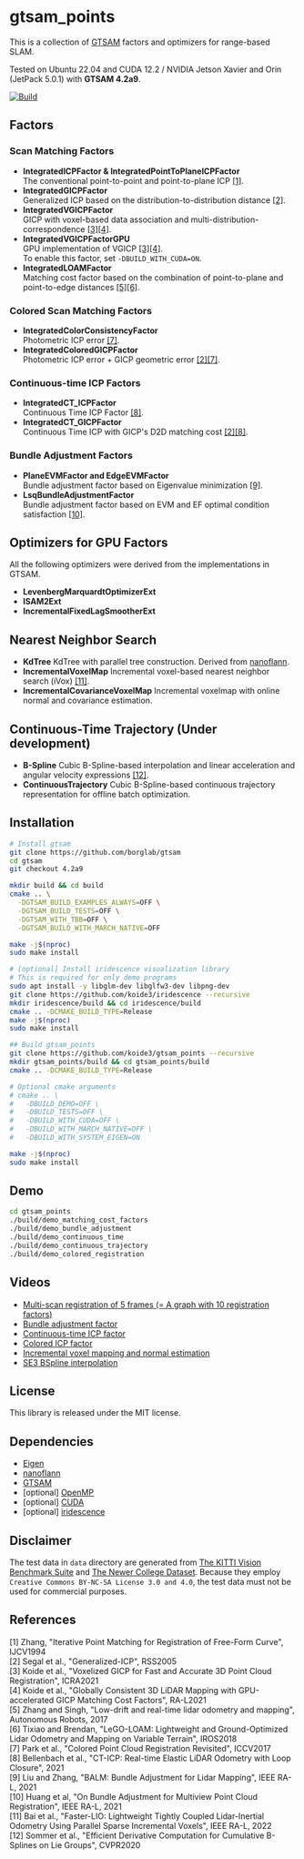 # gtsam_points

This is a collection of [GTSAM](https://gtsam.org/) factors and optimizers for range-based SLAM.

Tested on Ubuntu 22.04 and CUDA 12.2 / NVIDIA Jetson Xavier and Orin (JetPack 5.0.1) with **GTSAM 4.2a9**.

[![Build](https://github.com/koide3/gtsam_points/actions/workflows/build.yml/badge.svg)](https://github.com/koide3/gtsam_points/actions/workflows/build.yml)

## Factors

### Scan Matching Factors

- **IntegratedICPFactor & IntegratedPointToPlaneICPFactor**  
    The conventional point-to-point and point-to-plane ICP [[1]](#ICP).
- **IntegratedGICPFactor**  
    Generalized ICP based on the distribution-to-distribution distance [[2]](#GICP).
- **IntegratedVGICPFactor**  
    GICP with voxel-based data association and multi-distribution-correspondence [[3]](#VGICP1)[[4]](#VGICP2).
- **IntegratedVGICPFactorGPU**  
    GPU implementation of VGICP [[3]](#VGICP1)[[4]](#VGICP2).  
    To enable this factor, set ```-DBUILD_WITH_CUDA=ON```.
- **IntegratedLOAMFactor**  
    Matching cost factor based on the combination of point-to-plane and point-to-edge distances [[5]](#LOAM)[[6]](#LEGO).


### Colored Scan Matching Factors

- **IntegratedColorConsistencyFactor**  
    Photometric ICP error [[7]](#COLORED).
- **IntegratedColoredGICPFactor**  
    Photometric ICP error + GICP geometric error [[2]](#GICP)[[7]](#COLORED).


### Continuous-time ICP Factors

- **IntegratedCT_ICPFactor**  
    Continuous Time ICP Factor [[8]](#CTICP).
- **IntegratedCT_GICPFactor**  
    Continuous Time ICP with GICP's D2D matching cost [[2]](#GICP)[[8]](#CTICP).


### Bundle Adjustment Factors

- **PlaneEVMFactor and EdgeEVMFactor**  
    Bundle adjustment factor based on Eigenvalue minimization [[9]](#BA_EVM).
- **LsqBundleAdjustmentFactor**  
    Bundle adjustment factor based on EVM and EF optimal condition satisfaction [[10]](#BA_LSQ).


## Optimizers for GPU Factors

All the following optimizers were derived from the implementations in GTSAM.

- **LevenbergMarquardtOptimizerExt**
- **ISAM2Ext**
- **IncrementalFixedLagSmootherExt**


## Nearest Neighbor Search
- **KdTree**
    KdTree with parallel tree construction. Derived from [nanoflann](https://github.com/jlblancoc/nanoflann).
- **IncrementalVoxelMap**
    Incremental voxel-based nearest neighbor search (iVox) [[11]](#IVOX).
- **IncrementalCovarianceVoxelMap**
    Incremental voxelmap with online normal and covariance estimation.


## Continuous-Time Trajectory (Under development)
- **B-Spline**
    Cubic B-Spline-based interpolation and linear acceleration and angular velocity expressions [[12]](#BSPLINE_D).
- **ContinuousTrajectory**
    Cubic B-Spline-based continuous trajectory representation for offline batch optimization.


## Installation

```bash
# Install gtsam
git clone https://github.com/borglab/gtsam
cd gtsam
git checkout 4.2a9

mkdir build && cd build
cmake .. \
  -DGTSAM_BUILD_EXAMPLES_ALWAYS=OFF \
  -DGTSAM_BUILD_TESTS=OFF \
  -DGTSAM_WITH_TBB=OFF \
  -DGTSAM_BUILD_WITH_MARCH_NATIVE=OFF

make -j$(nproc)
sudo make install

# [optional] Install iridescence visualization library
# This is required for only demo programs
sudo apt install -y libglm-dev libglfw3-dev libpng-dev
git clone https://github.com/koide3/iridescence --recursive
mkdir iridescence/build && cd iridescence/build
cmake .. -DCMAKE_BUILD_TYPE=Release
make -j$(nproc)
sudo make install

## Build gtsam_points
git clone https://github.com/koide3/gtsam_points --recursive
mkdir gtsam_points/build && cd gtsam_points/build
cmake .. -DCMAKE_BUILD_TYPE=Release

# Optional cmake arguments
# cmake .. \
#   -DBUILD_DEMO=OFF \
#   -DBUILD_TESTS=OFF \
#   -DBUILD_WITH_CUDA=OFF \
#   -DBUILD_WITH_MARCH_NATIVE=OFF \
#   -DBUILD_WITH_SYSTEM_EIGEN=ON

make -j$(nproc)
sudo make install
```

## Demo

```bash
cd gtsam_points
./build/demo_matching_cost_factors
./build/demo_bundle_adjustment
./build/demo_continuous_time
./build/demo_continuous_trajectory
./build/demo_colored_registration
```

## Videos

- [Multi-scan registration of 5 frames (= A graph with 10 registration factors)](https://youtu.be/HCXCWlx_VOM)
- [Bundle adjustment factor](https://youtu.be/tuDV0GCOZXg)
- [Continuous-time ICP factor](https://youtu.be/Xv2-qDlzQYM)
- [Colored ICP factor](https://youtu.be/xEQmiFV79LU)
- [Incremental voxel mapping and normal estimation](https://youtu.be/gDiKqQDc7yo)
- [SE3 BSpline interpolation](https://youtu.be/etAI8go3b8U)

## License

This library is released under the MIT license.

## Dependencies
- [Eigen](https://eigen.tuxfamily.org/index.php)
- [nanoflann](https://github.com/jlblancoc/nanoflann)
- [GTSAM](https://gtsam.org/)
- [optional] [OpenMP](https://www.openmp.org/)
- [optional] [CUDA](https://developer.nvidia.com/cuda-toolkit)
- [optional] [iridescence](https://github.com/koide3/iridescence)


## Disclaimer

The test data in ```data``` directory are generated from [The KITTI Vision Benchmark Suite](http://www.cvlibs.net/datasets/kitti/) and [The Newer College Dataset](https://ori-drs.github.io/newer-college-dataset/). Because they employ ```Creative Commons BY-NC-SA License 3.0 and 4.0```, the test data must not be used for commercial purposes.

## References
<a name="ICP"></a> [1] Zhang, "Iterative Point Matching for Registration of Free-Form Curve", IJCV1994  
<a name="GICP"></a> [2] Segal et al., "Generalized-ICP", RSS2005  
<a name="VGICP1"></a> [3] Koide et al., "Voxelized GICP for Fast and Accurate 3D Point Cloud Registration", ICRA2021  
<a name="VGICP2"></a> [4] Koide et al., "Globally Consistent 3D LiDAR Mapping with GPU-accelerated GICP Matching Cost Factors", RA-L2021  
<a name="LOAM"></a> [5] Zhang and Singh, "Low-drift and real-time lidar odometry and mapping", Autonomous Robots, 2017  
<a name="LEGO"></a> [6] Tixiao and Brendan, "LeGO-LOAM: Lightweight and Ground-Optimized Lidar Odometry and Mapping on Variable Terrain", IROS2018  
<a name="COLORED"></a> [7] Park et al., "Colored Point Cloud Registration Revisited", ICCV2017  
<a name="CTICP"></a> [8] Bellenbach et al., "CT-ICP: Real-time Elastic LiDAR Odometry with Loop Closure", 2021  
<a name="BA_EVM"></a> [9] Liu and Zhang, "BALM: Bundle Adjustment for Lidar Mapping", IEEE RA-L, 2021  
<a name="BA_LSQ"></a> [10] Huang et al, "On Bundle Adjustment for Multiview Point Cloud Registration", IEEE RA-L, 2021  
<a name="IVOX"></a> [11] Bai et al., "Faster-LIO: Lightweight Tightly Coupled Lidar-Inertial Odometry Using Parallel Sparse Incremental Voxels", IEEE RA-L, 2022  
<a name="BSPLINE_D"></a> [12] Sommer et al., "Efficient Derivative Computation for Cumulative B-Splines on Lie Groups", CVPR2020
